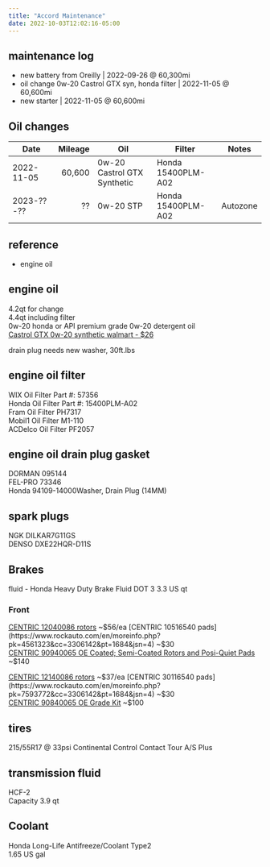 ```yaml
---
title: "Accord Maintenance"
date: 2022-10-03T12:02:16-05:00
---
```


## maintenance log
- new battery from Oreilly | 2022-09-26 @ 60,300mi
- oil change 0w-20 Castrol GTX syn, honda filter | 2022-11-05 @ 60,600mi
- new starter | 2022-11-05 @ 60,600mi

## Oil changes
Date | Mileage | Oil | Filter | Notes
---|---:|---|---|---
2022-11-05 | 60,600 | 0w-20 Castrol GTX Synthetic | Honda 15400PLM-A02| 
  2023-??-?? | ?? | 0w-20 STP | Honda 15400PLM-A02 | Autozone

## reference
- engine oil 

## engine oil
4.2qt for change  
4.4qt including filter  
0w-20 honda or API premium grade 0w-20 detergent oil  
[Castrol GTX 0w-20 synthetic walmart - $26](https://www.walmart.com/ip/Castrol-GTX-Full-Synthetic-0W-20-Motor-Oil-5-Quarts/642506040)    

drain plug needs new washer, 30ft.lbs  

## engine oil filter
WIX Oil Filter Part #: 57356  
Honda Oil Filter Part #: 15400PLM-A02  
Fram Oil Filter PH7317  
Mobil1 Oil Filter M1-110  
ACDelco Oil Filter PF2057  

## engine oil drain plug gasket
DORMAN 095144  
FEL-PRO 73346  
Honda 94109-14000Washer, Drain Plug (14MM)  

## spark plugs
NGK DILKAR7G11GS  
DENSO DXE22HQR-D11S  

## Brakes
fluid - Honda Heavy Duty Brake Fluid DOT 3 3.3 US qt 

### Front
[CENTRIC 12040086 rotors](https://www.rockauto.com/en/moreinfo.php?pk=4909821&cc=3306142&pt=1896&jsn=2) ~$56/ea  
[CENTRIC 10516540 pads](https://www.rockauto.com/en/moreinfo.php?pk=4561323&cc=3306142&pt=1684&jsn=4) ~$30  
[CENTRIC 90940065 OE Coated; Semi-Coated Rotors and Posi-Quiet Pads](https://www.rockauto.com/en/moreinfo.php?pk=8272696&cc=3306142&pt=13824) ~$140  

[CENTRIC 12140086 rotors](https://www.rockauto.com/en/moreinfo.php?pk=5438628&cc=3306142&pt=1896&jsn=2) ~$37/ea  
[CENTRIC 30116540 pads](https://www.rockauto.com/en/moreinfo.php?pk=7593772&cc=3306142&pt=1684&jsn=4) ~$30  
[CENTRIC 90840065 OE Grade Kit](https://www.rockauto.com/en/moreinfo.php?pk=11339089&cc=3306142&pt=13824&jsn=353) ~$100  

## tires
215/55R17 @ 33psi
Continental Control Contact Tour A/S Plus

## transmission fluid
HCF-2  
Capacity 3.9 qt

## Coolant
Honda Long-Life Antifreeze/Coolant Type2  
1.65 US gal
